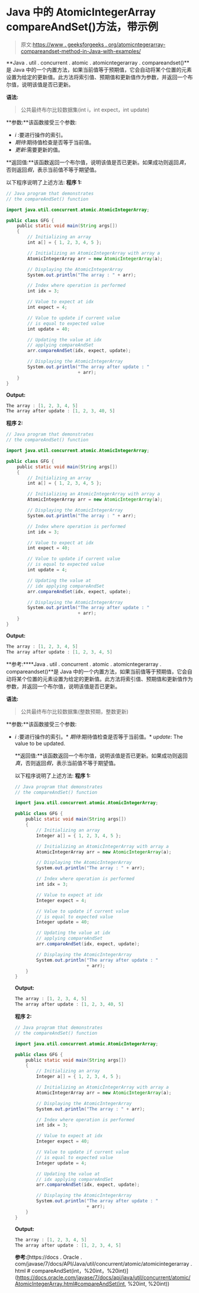 # Java 中的 AtomicIntegerArray compareAndSet()方法，带示例

> 原文:[https://www . geeksforgeeks . org/atomicntegerarray-compareandset-method-in-Java-with-examples/](https://www.geeksforgeeks.org/atomicintegerarray-compareandset-method-in-java-with-examples/)

**Java . util . concurrent . atomic . atomicntegerarray . compareandset()**是 Java 中的一个内置方法，如果当前值等于预期值，它会自动将某个位置的元素设置为给定的更新值。此方法将索引值、预期值和更新值作为参数，并返回一个布尔值，说明该值是否已更新。

**语法:**

> 公共最终布尔比较数据集(int i，int expect，int update)

**参数:**该函数接受三个参数:

*   *i* :要进行操作的索引。
*   *期待*:期待值检查是否等于当前值。
*   *更新*:需要更新的值。

**返回值:**该函数返回一个布尔值，说明该值是否已更新。如果成功则返回*真*，否则返回*假*，表示当前值不等于期望值。

以下程序说明了上述方法:
**程序 1:**

```java
// Java program that demonstrates
// the compareAndSet() function

import java.util.concurrent.atomic.AtomicIntegerArray;

public class GFG {
    public static void main(String args[])
    {
        // Initializing an array
        int a[] = { 1, 2, 3, 4, 5 };

        // Initializing an AtomicIntegerArray with array a
        AtomicIntegerArray arr = new AtomicIntegerArray(a);

        // Displaying the AtomicIntegerArray
        System.out.println("The array : " + arr);

        // Index where operation is performed
        int idx = 3;

        // Value to expect at idx
        int expect = 4;

        // Value to update if current value
        // is equal to expected value
        int update = 40;

        // Updating the value at idx
        // applying compareAndSet
        arr.compareAndSet(idx, expect, update);

        // Displaying the AtomicIntegerArray
        System.out.println("The array after update : "
                           + arr);
    }
}
```

**Output:**

```java
The array : [1, 2, 3, 4, 5]
The array after update : [1, 2, 3, 40, 5]

```

**程序 2:**

```java
// Java program that demonstrates
// the compareAndSet() function

import java.util.concurrent.atomic.AtomicIntegerArray;

public class GFG {
    public static void main(String args[])
    {
        // Initializing an array
        int a[] = { 1, 2, 3, 4, 5 };

        // Initializing an AtomicIntegerArray with array a
        AtomicIntegerArray arr = new AtomicIntegerArray(a);

        // Displaying the AtomicIntegerArray
        System.out.println("The array : " + arr);

        // Index where operation is performed
        int idx = 3;

        // Value to expect at idx
        int expect = 40;

        // Value to update if current value
        // is equal to expected value
        int update = 4;

        // Updating the value at
        // idx applying compareAndSet
        arr.compareAndSet(idx, expect, update);

        // Displaying the AtomicIntegerArray
        System.out.println("The array after update : "
                           + arr);
    }
}
```

**Output:**

```java
The array : [1, 2, 3, 4, 5]
The array after update : [1, 2, 3, 4, 5]

```

**参考:****Java . util . concurrent . atomic . atomicntegerarray . compareandset()**是 Java 中的一个内置方法，如果当前值等于预期值，它会自动将某个位置的元素设置为给定的更新值。此方法将索引值、预期值和更新值作为参数，并返回一个布尔值，说明该值是否已更新。

**语法:**

> 公共最终布尔比较数据集(整数预期，整数更新)

**参数:**该函数接受三个参数:

*   *i* :要进行操作的索引。*   *期待*:期待值检查是否等于当前值。*   *update*: The value to be updated.

    **返回值:**该函数返回一个布尔值，说明该值是否已更新。如果成功则返回*真*，否则返回*假*，表示当前值不等于期望值。

    以下程序说明了上述方法:
    **程序 1:**

    ```java
    // Java program that demonstrates
    // the compareAndSet() function

    import java.util.concurrent.atomic.AtomicIntegerArray;

    public class GFG {
        public static void main(String args[])
        {
            // Initializing an array
            Integer a[] = { 1, 2, 3, 4, 5 };

            // Initializing an AtomicIntegerArray with array a
            AtomicIntegerArray arr = new AtomicIntegerArray(a);

            // Displaying the AtomicIntegerArray
            System.out.println("The array : " + arr);

            // Index where operation is performed
            int idx = 3;

            // Value to expect at idx
            Integer expect = 4;

            // Value to update if current value
            // is equal to expected value
            Integer update = 40;

            // Updating the value at idx
            // applying compareAndSet
            arr.compareAndSet(idx, expect, update);

            // Displaying the AtomicIntegerArray
            System.out.println("The array after update : "
                               + arr);
        }
    }
    ```

    **Output:**

    ```java
    The array : [1, 2, 3, 4, 5]
    The array after update : [1, 2, 3, 40, 5]

    ```

    **程序 2:**

    ```java
    // Java program that demonstrates
    // the compareAndSet() function

    import java.util.concurrent.atomic.AtomicIntegerArray;

    public class GFG {
        public static void main(String args[])
        {
            // Initializing an array
            Integer a[] = { 1, 2, 3, 4, 5 };

            // Initializing an AtomicIntegerArray with array a
            AtomicIntegerArray arr = new AtomicIntegerArray(a);

            // Displaying the AtomicIntegerArray
            System.out.println("The array : " + arr);

            // Index where operation is performed
            int idx = 3;

            // Value to expect at idx
            Integer expect = 40;

            // Value to update if current value
            // is equal to expected value
            Integer update = 4;

            // Updating the value at
            // idx applying compareAndSet
            arr.compareAndSet(idx, expect, update);

            // Displaying the AtomicIntegerArray
            System.out.println("The array after update : "
                               + arr);
        }
    }
    ```

    **Output:**

    ```java
    The array : [1, 2, 3, 4, 5]
    The array after update : [1, 2, 3, 4, 5]

    ```

    **参考:**[https://docs . Oracle . com/javase/7/docs/API/Java/util/concurrent/atomic/atomicintegerarray . html # compareAndSet(int，%20int，%20int)](https://docs.oracle.com/javase/7/docs/api/java/util/concurrent/atomic/AtomicIntegerArray.html#compareAndSet(int, %20int, %20int))